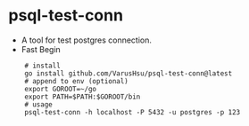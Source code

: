 # psql-test-conn
* A tool for test postgres connection.
* Fast Begin
```shell
    # install
    go install github.com/VarusHsu/psql-test-conn@latest
    # append to env (optional)
    export GOROOT=~/go
    export PATH=$PATH:$GOROOT/bin
    # usage
    psql-test-conn -h localhost -P 5432 -u postgres -p 123
```